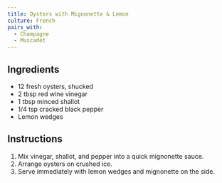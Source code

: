 ```yaml
---
title: Oysters with Mignonette & Lemon
culture: French
pairs_with:
  - Champagne
  - Muscadet
---
```


## Ingredients
- 12 fresh oysters, shucked
- 2 tbsp red wine vinegar
- 1 tbsp minced shallot
- 1/4 tsp cracked black pepper
- Lemon wedges

## Instructions
1. Mix vinegar, shallot, and pepper into a quick mignonette sauce.
2. Arrange oysters on crushed ice.
3. Serve immediately with lemon wedges and mignonette on the side.
